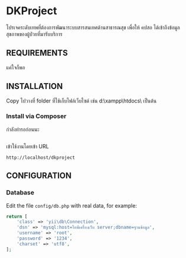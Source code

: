 DKProject
============================

  โปรเจคระดับเทพที่ต้องการพัฒนาระบบสารสนเทศด้านสาธารณสุข เพื่อให้ คปสอ ได้เข้าถึงข้อมูลสุขภาพของผู้ป่วยที่มารับบริการ

REQUIREMENTS
------------

 แค่ใจก็พอ


INSTALLATION
------------

 Copy ไปวางที่ folder ที่ใช้เก็บไฟล์เว็บไซต์ เช่น d:\xampp\htdocs\ เป็นต้น


### Install via Composer

กำลังทำรอก่อนนะ
~~~

~~~

เข้าใช้งานโดยเข้า URL
~~~
http://localhost/dkproject
~~~


CONFIGURATION
-------------

### Database

Edit the file `config/db.php` with real data, for example:

```php
return [
    'class' => 'yii\db\Connection',
    'dsn' => 'mysql:host=ไอพีเครื่องเว็บ server;dbname=ฐานข้อมูล',
    'username' => 'root',
    'password' => '1234',
    'charset' => 'utf8',
];
```

